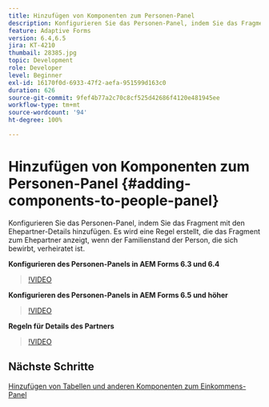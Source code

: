 ```yaml
---
title: Hinzufügen von Komponenten zum Personen-Panel
description: Konfigurieren Sie das Personen-Panel, indem Sie das Fragment mit den Ehepartner-Details hinzufügen. Es wird eine Regel erstellt, die das Fragment zum Ehepartner anzeigt, wenn der Familienstand der Person, die sich bewirbt, verheiratet ist.
feature: Adaptive Forms
version: 6.4,6.5
jira: KT-4210
thumbail: 28385.jpg
topic: Development
role: Developer
level: Beginner
exl-id: 16170f0d-6933-47f2-aefa-951599d163c0
duration: 626
source-git-commit: 9fef4b77a2c70c8cf525d42686f4120e481945ee
workflow-type: tm+mt
source-wordcount: '94'
ht-degree: 100%

---
```


# Hinzufügen von Komponenten zum Personen-Panel {#adding-components-to-people-panel}

Konfigurieren Sie das Personen-Panel, indem Sie das Fragment mit den Ehepartner-Details hinzufügen. Es wird eine Regel erstellt, die das Fragment zum Ehepartner anzeigt, wenn der Familienstand der Person, die sich bewirbt, verheiratet ist.

**Konfigurieren des Personen-Panels in AEM Forms 6.3 und 6.4**

>[!VIDEO](https://video.tv.adobe.com/v/22193?quality=12&learn=on)

**Konfigurieren des Personen-Panels in AEM Forms 6.5 und höher**

>[!VIDEO](https://video.tv.adobe.com/v/28385?quality=12&learn=on)

**Regeln für Details des Partners**

>[!VIDEO](https://video.tv.adobe.com/v/22195?quality=12&learn=on)

## Nächste Schritte

[Hinzufügen von Tabellen und anderen Komponenten zum Einkommens-Panel](./adding-table-to-income-panel.md)
